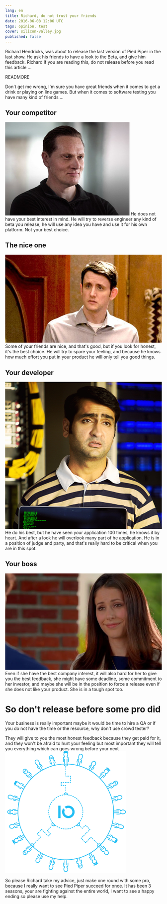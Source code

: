 ```yaml
---
lang: en
title: Richard, do not trust your friends
date: 2016-06-08 12:06 UTC
tags: opinion, test
cover: silicon-valley.jpg
published: false
---
```


Richard Hendricks, was about to release the last version of Pied Piper in the last show. 
He ask his friends to have a look to the Beta, and give him feedback. 
Richard if you are reading this, do not release before you read this article ...

READMORE

Don't get me wrong, I'm sure you have great friends when it comes to get a drink or playing on line games.
But when it comes to software testing you have many kind of friends ...

## Your competitor
![gavin-belson](2016-06-08-richard-do-not-trust-your-friends/gavin-belson.jpg "Your competitor")
He does not have your best interest in mind.
He will try to reverse engineer any kind of beta you release,
he will use any idea you have and use it for his own platform.
Not your best choice.

## The nice one
![jared](2016-06-08-richard-do-not-trust-your-friends/jared.jpg "The nice friend")
Some of your friends are nice, and that's good, but if you look for honest, it's the best choice.
He will try to spare your feeling, and because he knows how much effort you put in your product he will only tell you good things.

## Your developer
![danesh](2016-06-08-richard-do-not-trust-your-friends/danesh.jpeg "Your developer")
He do his best, but he have seen your application 100 times, he knows it by heart. And after a look he will overlook many part of he application. 
He is in a position of judge and party, and that's really hard to be critical when you are in this spot. 

## Your boss
![monica](2016-06-08-richard-do-not-trust-your-friends/monica.jpg "Your boss")
Even if she have the best company interest, it will also hard for her to give you the best feedback, she might have some deadline, 
some commitment to her investor, and maybe she will be in the position to force a release even if she does not like your product. 
She is in a tough spot too. 

# So don't release before some pro did
Your business is really important maybe it would be time to hire a QA or if you do not have the time or the resource, why don't use crowd tester?

They will give to you the most honest feedback because they get paid for it, and they won't be afraid to hurt your feeling but most important they will tell you everything which can goes wrong before your next 
![crowd](2016-06-08-richard-do-not-trust-your-friends/crowd.png "the crowd")

So please Richard take my advice, just make one round with some pro, because I really want to see Pied Piper succeed for once.
It has been 3 seasons, your are fighting against the entire world, I want to see a happy ending so please use my help. 